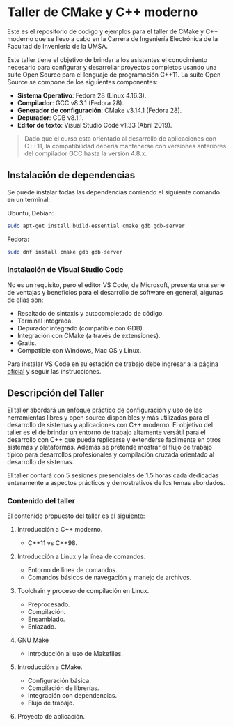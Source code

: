 # Taller de CMake y C++ moderno

Este es el repositorio de codigo y ejemplos para el taller de CMake y C++ moderno que se llevo a cabo en la Carrera de Ingeniería Electrónica de la Facultad de Inveniería de la UMSA.

Este taller tiene el objetivo de brindar a los asistentes el conocimiento necesario para configurar y desarrollar proyectos completos usando una suite Open Source para el lenguaje de programación C++11. La suite Open Source se compone de los siguientes componentes:

- **Sistema Operativo**: Fedora 28 (Linux 4.16.3).
- **Compilador**: GCC v8.3.1 (Fedora 28).
- **Generador de configuración**: CMake v3.14.1 (Fedora 28).
- **Depurador**: GDB v8.1.1.
- **Editor de texto**: Visual Studio Code v1.33 (Abril 2019).

> Dado que el curso esta orientado al desarrollo de aplicaciones con C++11, la compatibilidad debería mantenerse con versiones anteriores del compilador GCC hasta la versión 4.8.x.

## Instalación de dependencias

Se puede instalar todas las dependencias corriendo el siguiente comando en un terminal:

Ubuntu, Debian:

```bash
sudo apt-get install build-essential cmake gdb gdb-server
```

Fedora:

```bash
sudo dnf install cmake gdb gdb-server
```


### Instalación de Visual Studio Code

No es un requisito, pero el editor VS Code, de Microsoft, presenta una serie de ventajas y beneficios para el desarrollo de software en general, algunas de ellas son:

- Resaltado de sintaxis y autocompletado de código.
- Terminal integrada.
- Depurador integrado (compatible con GDB).
- Integración con CMake (a través de extensiones).
- Gratis.
- Compatible con Windows, Mac OS y Linux.

Para instalar VS Code en su estación de trabajo debe ingresar a la [página oficial](https://code.visualstudio.com/) y seguir las instrucciones.

## Descripción del Taller

El taller abordará un enfoque práctico de configuración y uso de las herramientas libres y open source disponibles y más utilizadas para el desarrollo de sistemas y aplicaciones con C++ moderno. El objetivo del taller es el de brindar un entorno de trabajo altamente versátil para el desarrollo con C++ que pueda replicarse y extenderse fácilmente en otros sistemas y plataformas. Además se pretende mostrar el flujo de trabajo típico para desarrollos profesionales y compilación cruzada orientado al desarrollo de sistemas.

El taller contará con 5 sesiones presenciales de 1.5 horas cada dedicadas enteramente a aspectos prácticos y demostrativos de los temas abordados.

### Contenido del taller

El contenido propuesto del taller es el siguiente:

1. Introducción a C++ moderno.
   * C++11 vs C++98.

2. Introducción a Linux y la línea de comandos.
   * Entorno de linea de comandos.
   * Comandos básicos de navegación y manejo de archivos.

3. Toolchain y proceso de compilación en Linux.
   * Preprocesado.
   * Compilación.
   * Ensamblado.
   * Enlazado.

4. GNU Make
   * Introducción al uso de Makefiles.

5. Introducción a CMake.
   * Configuración básica.
   * Compilación de librerías.
   * Integración con dependencias.
   * Flujo de trabajo.

6. Proyecto de aplicación.

